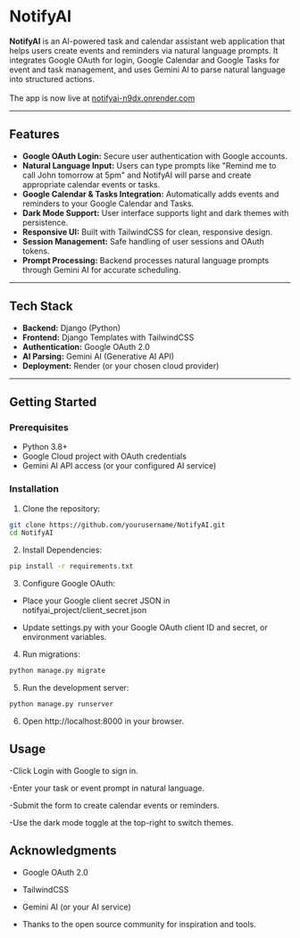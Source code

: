 # NotifyAI

**NotifyAI** is an AI-powered task and calendar assistant web application that helps users create events and reminders via natural language prompts. It integrates Google OAuth for login, Google Calendar and Google Tasks for event and task management, and uses Gemini AI to parse natural language into structured actions.
<br><br> The app is now live at [notifyai-n9dx.onrender.com](https://notifyai-n9dx.onrender.com/)

---

## Features

- **Google OAuth Login:** Secure user authentication with Google accounts.
- **Natural Language Input:** Users can type prompts like "Remind me to call John tomorrow at 5pm" and NotifyAI will parse and create appropriate calendar events or tasks.
- **Google Calendar & Tasks Integration:** Automatically adds events and reminders to your Google Calendar and Tasks.
- **Dark Mode Support:** User interface supports light and dark themes with persistence.
- **Responsive UI:** Built with TailwindCSS for clean, responsive design.
- **Session Management:** Safe handling of user sessions and OAuth tokens.
- **Prompt Processing:** Backend processes natural language prompts through Gemini AI for accurate scheduling.

---

## Tech Stack

- **Backend:** Django (Python)
- **Frontend:** Django Templates with TailwindCSS
- **Authentication:** Google OAuth 2.0
- **AI Parsing:** Gemini AI (Generative AI API)
- **Deployment:** Render (or your chosen cloud provider)

---

## Getting Started

### Prerequisites

- Python 3.8+
- Google Cloud project with OAuth credentials
- Gemini AI API access (or your configured AI service)

### Installation

1. Clone the repository:

```bash
git clone https://github.com/yourusername/NotifyAI.git
cd NotifyAI
```

2. Install Dependencies:

```bash
pip install -r requirements.txt
```

3. Configure Google OAuth:

- Place your Google client secret JSON in notifyai_project/client_secret.json

- Update settings.py with your Google OAuth client ID and secret, or environment variables.



4. Run migrations:
```bash
python manage.py migrate
```

5. Run the development server:
```bash
python manage.py runserver
```
6. Open http://localhost:8000 in your browser.


## Usage
-Click Login with Google to sign in.

-Enter your task or event prompt in natural language.

-Submit the form to create calendar events or reminders.

-Use the dark mode toggle at the top-right to switch themes.


## Acknowledgments
- Google OAuth 2.0

- TailwindCSS

- Gemini AI (or your AI service)

- Thanks to the open source community for inspiration and tools.
